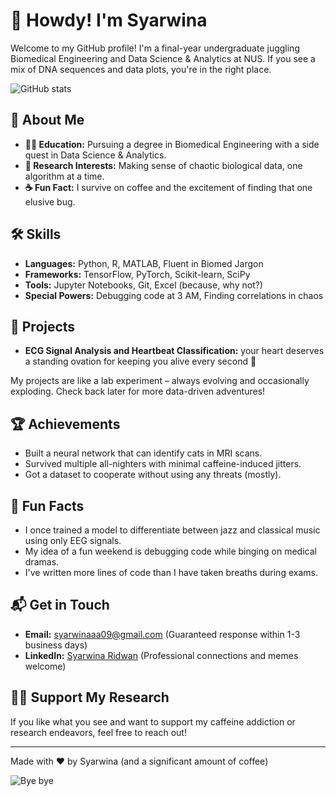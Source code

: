 # 👋 Howdy! I'm Syarwina

Welcome to my GitHub profile! I'm a final-year undergraduate juggling Biomedical Engineering and Data Science & Analytics at NUS. If you see a mix of DNA sequences and data plots, you're in the right place.

![GitHub stats](https://github-readme-stats.vercel.app/api?username=syarwinaaa09&show_icons=true&theme=radical)

## 🧬 About Me

- **👨‍🎓 Education:** Pursuing a degree in Biomedical Engineering with a side quest in Data Science & Analytics.
- **🔬 Research Interests:** Making sense of chaotic biological data, one algorithm at a time.
- **☕ Fun Fact:** I survive on coffee and the excitement of finding that one elusive bug.

## 🛠 Skills

- **Languages:** Python, R, MATLAB, Fluent in Biomed Jargon
- **Frameworks:** TensorFlow, PyTorch, Scikit-learn, SciPy
- **Tools:** Jupyter Notebooks, Git, Excel (because, why not?)
- **Special Powers:** Debugging code at 3 AM, Finding correlations in chaos

## 🌟 Projects

- **ECG Signal Analysis and Heartbeat Classification:** your heart deserves a standing ovation for keeping you alive every second 💓

My projects are like a lab experiment – always evolving and occasionally exploding. Check back later for more data-driven adventures!

## 🏆 Achievements

- Built a neural network that can identify cats in MRI scans. 
- Survived multiple all-nighters with minimal caffeine-induced jitters.
- Got a dataset to cooperate without using any threats (mostly).

## 🎉 Fun Facts

- I once trained a model to differentiate between jazz and classical music using only EEG signals.
- My idea of a fun weekend is debugging code while binging on medical dramas.
- I've written more lines of code than I have taken breaths during exams.

## 📬 Get in Touch

- **Email:** [syarwinaaa09@gmail.com](mailto:syarwinaaa09@gmail.com) (Guaranteed response within 1-3 business days)
- **LinkedIn:** [Syarwina Ridwan](https://www.linkedin.com/in/syarwina-ridwan-335ab424a/) (Professional connections and memes welcome)

## 👨‍🔬 Support My Research

If you like what you see and want to support my caffeine addiction or research endeavors, feel free to reach out!

---
Made with ❤️ by Syarwina (and a significant amount of coffee)

![Bye bye](https://media.tenor.com/images/372a9d293ff0dc643f52deade6385cc7/tenor.gif)
